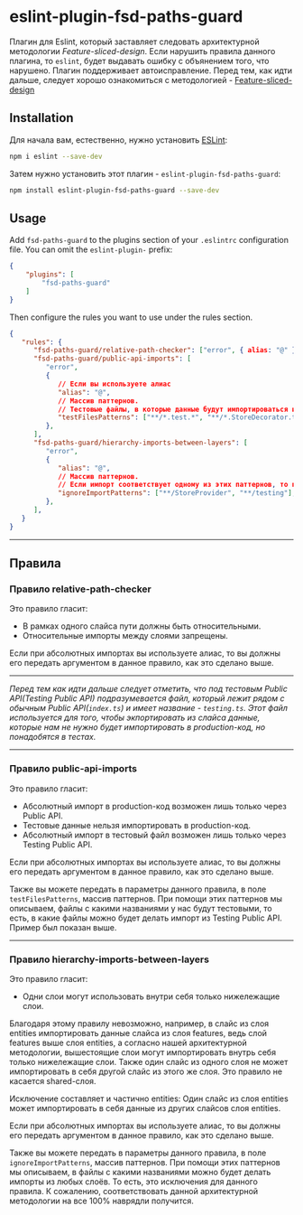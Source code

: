 # eslint-plugin-fsd-paths-guard

Плагин для Eslint, который заставляет следовать архитектурной методологии _Feature-sliced-design_. 
Если нарушить правила данного плагина, то `eslint`, будет выдавать ошибку с объянением того, что нарушено.
Плагин поддерживает автоисправление.
Перед тем, как идти дальше, следует хорошо ознакомиться с методологией - [Feature-sliced-design](https://feature-sliced.design/)

## Installation

Для начала вам, естественно, нужно установить [ESLint](https://eslint.org/):

```sh
npm i eslint --save-dev
```

Затем нужно установить этот плагин - `eslint-plugin-fsd-paths-guard`:

```sh
npm install eslint-plugin-fsd-paths-guard --save-dev
```

## Usage

Add `fsd-paths-guard` to the plugins section of your `.eslintrc` configuration file. You can omit the `eslint-plugin-` prefix:

```json
{
    "plugins": [
        "fsd-paths-guard"
    ]
}
```


Then configure the rules you want to use under the rules section.

```json
{
   "rules": {
      "fsd-paths-guard/relative-path-checker": ["error", { alias: "@" }],
      "fsd-paths-guard/public-api-imports": [
         "error",
         {
            // Если вы используете алиас
            "alias": "@",
            // Массив паттернов. 
            // Тестовые файлы, в которые данные будут импортироваться из Testing Public API.
            "testFilesPatterns": ["**/*.test.*", "**/*.StoreDecorator.ts", "**/*.stories.ts"],
         },
      ],
      "fsd-paths-guard/hierarchy-imports-between-layers": [
         "error",
         {
            "alias": "@",
            // Массив паттернов. 
            // Если импорт соответствует одному из этих паттернов, то правило игнорирует такой импорт.
            "ignoreImportPatterns": ["**/StoreProvider", "**/testing"],
         },
      ],     
   }
}
```

---

## Правила

### Правило relative-path-checker

Это правило гласит:

- В рамках одного слайса пути должны быть относительными.
- Относительные импорты между слоями запрещены.


Если при абсолютных импортах вы используете алиас, то вы должны его передать аргументом в данное правило, как это сделано выше.

---

_Перед тем как идти дальше следует отметить, что под тестовым Public API(Testing Public API) подразумевается файл,
который лежит рядом с обычным Public API(`index.ts`) и имеет название - `testing.ts`.
Этот файл используется для того, чтобы экпортировать из слайса данные, которые нам не нужно будет импортировать
в production-код, но понадобятся в тестах._

---

### Правило public-api-imports

Это правило гласит:

- Абсолютный импорт в production-код возможен лишь только через Public API.
- Тестовые данные нельзя импортировать в production-код.
- Абсолютный импорт в тестовый файл возможен лишь только через Testing Public API.


Если при абсолютных импортах вы используете алиас, то вы должны его передать аргументом в данное правило, как это сделано выше.


Также вы можете передать в параметры данного правила, в поле `testFilesPatterns`, массив паттернов.
При помощи этих паттернов мы описываем, файлы с какими названиями у нас будут тестовыми, 
то есть, в какие файлы можно будет делать импорт из Testing Public API. Пример был показан выше.

---

### Правило hierarchy-imports-between-layers

Это правило гласит:

- Одни слои могут использовать внутри себя только нижележащие слои.

Благодаря этому правилу невозможно, например, в слайс из слоя entities импортировать данные 
слайса из слоя features, ведь слой features выше слоя entities, а согласно нашей архитектурной методологии, 
вышестоящие слои могут импортировать внутрь себя только нижележащие слои. Также один слайс из одного слоя 
не может импортировать в себя другой слайс из этого же слоя. Это правило не касается shared-слоя.

Исключение составляет и частично entities: 
Один слайс из слоя entities может импортировать в себя данные из других слайсов слоя entities.




Если при абсолютных импортах вы используете алиас, то вы должны его передать аргументом в данное правило, как это сделано выше.


Также вы можете передать в параметры данного правила, в поле `ignoreImportPatterns`, массив паттернов.
При помощи этих паттернов мы описываем, в файлы с какими названиями можно будет 
делать импорты из любых слоёв. То есть, это исключения для данного правила. 
К сожалению, соответствовать данной архитектурной методологии на все 100% наврядли получится.